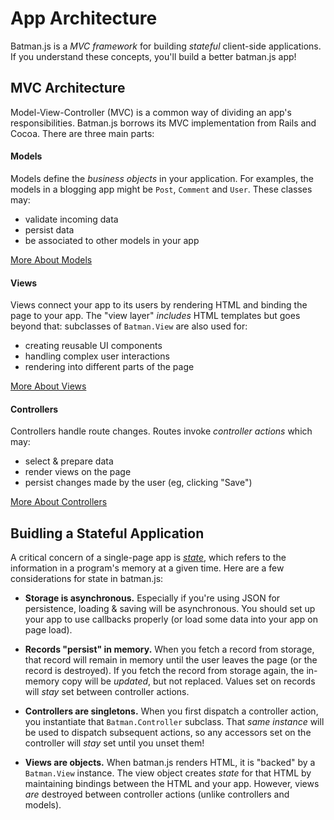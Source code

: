 # App Architecture

Batman.js is a _MVC framework_ for building _stateful_ client-side applications. If you understand these concepts, you'll build a better batman.js app!

## MVC Architecture

Model-View-Controller (MVC) is a common way of dividing an app's responsibilities. Batman.js borrows its MVC implementation from Rails and Cocoa. There are three main parts:

#### Models

Models define the _business objects_ in your application. For examples, the models in a blogging app might be `Post`, `Comment` and `User`. These classes may:

- validate incoming data
- persist data 
- be associated to other models in your app

[More About Models](/docs/models.html)

#### Views

Views connect your app to its users by rendering HTML and binding the page to your app. The "view layer" _includes_ HTML templates but goes beyond that: subclasses of `Batman.View` are also used for:

- creating reusable UI components
- handling complex user interactions
- rendering into different parts of the page

[More About Views](/docs/views.html)

#### Controllers

Controllers handle route changes. Routes invoke _controller actions_ which may:

- select & prepare data 
- render views on the page 
- persist changes made by the user (eg, clicking "Save")

[More About Controllers](/docs/controllers.html)

## Buidling a Stateful Application

A critical concern of a single-page app is [_state_](http://en.wikipedia.org/wiki/State_%28computer_science%29#Program_state), which refers to the information in a program's memory at a given time. Here are a few considerations for state in batman.js:

- __Storage is asynchronous.__ Especially if you're using JSON for persistence, loading & saving will be asynchronous. You should set up your app to use callbacks properly (or load some data into your app on page load).

- __Records "persist" in memory.__ When you fetch a record from storage, that record will remain in memory until the user leaves the page (or the record is destroyed). If you fetch the record from storage again, the in-memory copy will be _updated_, but not replaced. Values set on records will _stay_ set between controller actions.

- __Controllers are singletons.__ When you first dispatch a controller action, you instantiate that `Batman.Controller` subclass. That _same instance_ will be used to dispatch subsequent actions, so any accessors set on the controller will _stay_ set until you unset them! 

- __Views are objects.__ When batman.js renders HTML, it is "backed" by a `Batman.View` instance. The view object creates _state_ for that HTML by maintaining bindings between the HTML and your app. However, views _are_ destroyed between controller actions (unlike controllers and models).

